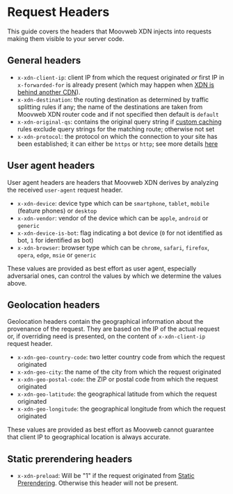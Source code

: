 # Request Headers

This guide covers the headers that Moovweb XDN injects into requests making them visible to your server code.

## General headers

* `x-xdn-client-ip`: client IP from which the request originated *or* first IP in `x-forwarded-for` is already present (which may happen when [XDN is behind another CDN](third_party_cdns)).
* `x-xdn-destination`: the routing destination as determined by traffic splitting rules if any; the name of the destinations are taken from Moovweb XDN router code and if not specified then default is `default`
* `x-xdn-original-qs`: contains the original query string if [custom caching](caching#section_customizing_the_cache_key) rules exclude query strings for the matching route; otherwise not set
* `x-xdn-protocol`: the protocol on which the connection to your site has been established; it can either be `https` or `http`; see more details [here](security#section_ssl)

## User agent headers

User agent headers are headers that Moovweb XDN derives by analyzing the received `user-agent` request header.

- `x-xdn-device`: device type which can be `smartphone`, `tablet`, `mobile` (feature phones) or `desktop`
- `x-xdn-vendor`: vendor of the device which can be `apple`, `android` or `generic`
- `x-xdn-device-is-bot`: flag indicating a bot device (`0` for not identified as bot, `1` for identified as bot)
- `x-xdn-browser`: browser type which can be `chrome`, `safari`, `firefox`, `opera`, `edge`, `msie` or `generic`

These values are provided as best effort as user agent, especially adversarial ones, can control the values by which we determine the values above.

## Geolocation headers

Geolocation headers contain the geographical information about the provenance of the request. They are based on the IP of the actual request or, if overriding need is presented, on the content of `x-xdn-client-ip` request header.

- `x-xdn-geo-country-code`: two letter country code from which the request originated
- `x-xdn-geo-city`: the name of the city from which the request originated
- `x-xdn-geo-postal-code`: the ZIP or postal code from which the request originated
- `x-xdn-geo-latitude`: the geographical latitude from which the request originated
- `x-xdn-geo-longitude`: the geographical longitude from which the request originated

These values are provided as best effort as Moovweb cannot guarantee that client IP to geographical location is always accurate.

## Static prerendering headers

- `x-xdn-preload`: Will be "1" if the request originated from [Static Prerendering](/guides/static_prerendering). Otherwise this header will not be present.
